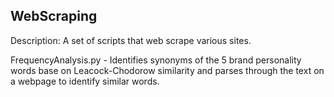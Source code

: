 ## WebScraping

Description: A set of scripts that web scrape various sites.

FrequencyAnalysis.py - Identifies synonyms of the 5 brand personality words base on Leacock-Chodorow similarity and parses through the text on a webpage to identify similar words.

